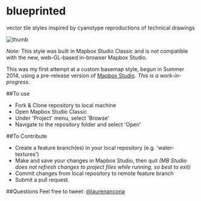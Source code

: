 blueprinted
===========================
vector tile styles inspired by cyanotype reproductions of technical drawings

![thumb](https://raw.githubusercontent.com/laurenancona/blueprinted/master/images/thumb.png)

_Note:_ This style was built in Mapbox Studio Classic and is not compatible with the new, web-GL-based in-browser Mapbox Studio.

This was my first attempt at a custom basemap style, begun in Summer 2014, using a pre-release version of [Mapbox Studio](https://www.mapbox.com/mapbox-studio/).
_This is a work-in-progress._

##To use
 - Fork & Clone repository to local machine
 - Open Mapbox Studio Classic
 - Under 'Project' menu, select 'Browse'
 - Navigate to the repository folder and select 'Open'

##To Contribute
 - Create a feature branch(es) in your local repository (e.g. 'water-textures')
 - Make and save your changes in Mapbox Studio, then quit _(MB Studio does not refresh changes to project files while running, so best to exit)_
 - Commit changes from local repository to remote feature branch
 - Submit a pull request.

##Questions
 Feel free to tweet: [@laurenancona](https://twitter.com/laurenancona)

 
